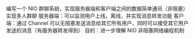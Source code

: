 编写一个 NIO 群聊系统，实现服务器端和客户端之间的数据简单通讯（非阻塞）
实现多人群聊
服务器端：可以监测用户上线，离线，并实现消息转发功能
客户端：通过 Channel 可以无阻塞发送消息给其它所有用户，同时可以接受其它用户发送的消息（有服务器转发得到）
目的：进一步理解 NIO 非阻塞网络编程机制